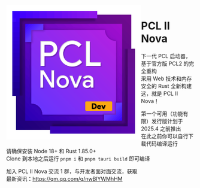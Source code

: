<img src="./public/PCLNova.Dev.png" alt="Logo" height="360" align="left">

# PCL II Nova

下一代 PCL 启动器，基于官方版 PCL2 的完全重构\
采用 Web 技术和内存安全的 Rust 全新构建\
这，就是 PCL II Nova！

第一个可用（功能有限）发行版计划于 2025.4 之前推出\
在此之前你可以自行下载代码编译运行\
请确保安装 Node 18+ 和 Rust 1.85.0+\
Clone 到本地之后运行 `pnpm i` 和 `pnpm tauri build` 即可编译

加入 PCL II Nova 交流 1 群，与开发者面对面交流，获取\
最新资讯：https://qm.qq.com/q/nwBlYWMhHM
